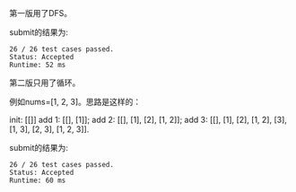 第一版用了DFS。

submit的结果为:
```
26 / 26 test cases passed.
Status: Accepted
Runtime: 52 ms
```

第二版只用了循环。

例如nums=[1, 2, 3]。思路是这样的：

init: [[]]
add 1: [[], [1]];
add 2: [[], [1], [2], [1, 2]];
add 3: [[], [1], [2], [1, 2], [3], [1, 3], [2, 3], [1, 2, 3]].

submit的结果为:
```
26 / 26 test cases passed.
Status: Accepted
Runtime: 60 ms
```
